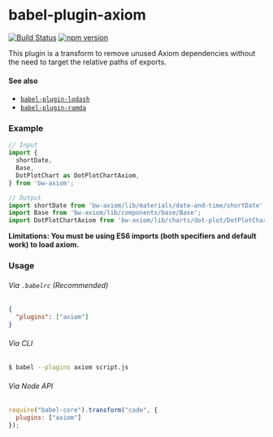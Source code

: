 # babel-plugin-axiom

[![Build Status](https://travis-ci.org/BrandwatchLtd/babel-plugin-axiom.svg?branch=master)](https://travis-ci.org/BrandwatchLtd/babel-plugin-axiom)
[![npm version](https://badge.fury.io/js/babel-plugin-axiom.svg)](https://badge.fury.io/js/babel-plugin-axiom)

This plugin is a transform to remove unused Axiom dependencies without the need to target the relative paths of exports.

#### See also
* [`babel-plugin-lodash`](https://github.com/megawac/babel-plugin-lodash)
* [`babel-plugin-ramda`](https://github.com/megawac/babel-plugin-ramda)

### Example

```js
// Input
import {
  shortDate,
  Base,
  DotPlotChart as DotPlotChartAxiom,
} from 'bw-axiom';

// Output
import shortDate from 'bw-axiom/lib/materials/date-and-time/shortDate';
import Base from 'bw-axiom/lib/components/base/Base';
import DotPlotChartAxiom from 'bw-axiom/lib/charts/dot-plot/DotPlotChart';
```

**Limitations: You must be using ES6 imports (both specifiers and default work) to load axiom.**

### Usage

###### Via `.babelrc` (Recommended)


```json
{
  "plugins": ["axiom"]
}
```

###### Via CLI

```sh
$ babel --plugins axiom script.js
```

###### Via Node API

```javascript
require("babel-core").transform("code", {
  plugins: ["axiom"]
});
```

